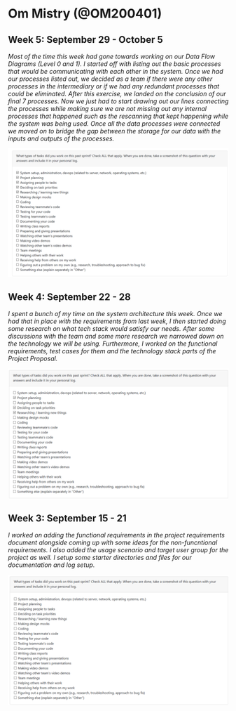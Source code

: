 # Om Mistry (@OM200401)

## Week 5: September 29 - October 5

*Most of the time this week had gone towards working on our Data Flow Diagrams (Level 0 and 1). I started off with listing out the basic processes that would be communicating with each other in the system. Once we had our processes listed out, we decided as a team if there were any other processes in the intermediary or if we had any redundant processes that could be eliminated. After this exercise, we landed on the conclusion of our final 7 processes. Now we just had to start drawing out our lines connecting the processes while making sure we are not missing out any internal processes that happened such as the rescanning that kept happening while the system was being used. Once all the data processes were connected we moved on to bridge the gap between the storage for our data with the inputs and outputs of the processes.*

![Tasks Completed](./assets/omistry_Week5.png)

## Week 4: September 22 - 28

*I spent a bunch of my time on the system architecture this week. Once we had that in place with the requirements from last week, I then started doing some research on what tech stack would satisfy our needs. After some discussions with the team and some more research we narrowed down on the technology we will be using. Furthermore, I worked on the functional requirements, test cases for them and the technology stack parts of the Project Proposal.*

![Tasks Completed](./assets/omistry_Week4.png)

## Week 3: September 15 - 21 

*I worked on adding the functional requirements in the project requirements document alongside coming up with some ideas for the non-funcntional requirements. I also added the usage scenario and target user group for the project as well. I setup some starter directories and files for our documentation and log setup.*

![Tasks Completed](./assets/omistry.png)
